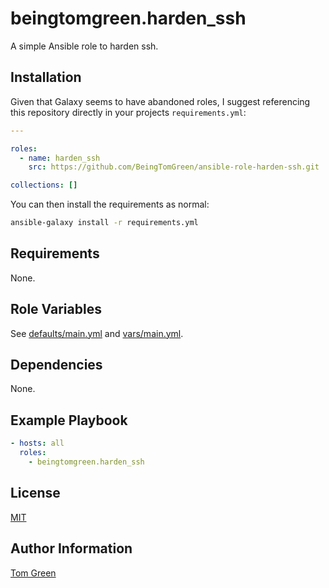 # beingtomgreen.harden_ssh

A simple Ansible role to harden ssh.

## Installation

Given that Galaxy seems to have abandoned roles, I suggest referencing this repository directly in your projects `requirements.yml`:

```yml
---

roles:
  - name: harden_ssh
    src: https://github.com/BeingTomGreen/ansible-role-harden-ssh.git

collections: []
```

You can then install the requirements as normal:

```bash
ansible-galaxy install -r requirements.yml
```

## Requirements

None.

## Role Variables

See [defaults/main.yml](defaults/main.yml) and [vars/main.yml](defaults/main.yml).

## Dependencies

None.

## Example Playbook

```yml
- hosts: all
  roles:
    - beingtomgreen.harden_ssh
```

## License

[MIT](LICENSE)

## Author Information

[Tom Green](https://github.com/BeingTomGreen)
